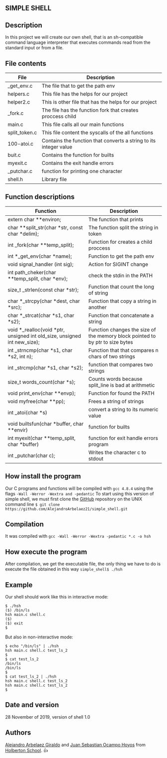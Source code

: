 ## SIMPLE SHELL ##

## Description

In this project we will create our own shell, that is an sh-compatible command language interpreter that executes
commands read from the standard input or from a file.

## File contents

|               File                    |              Description              |
| ------------------------------------- | ------------------------------------- |
| _get_env.c                            | The file that to get the path env     |
| helpers.c                             | This file has the helps for our project |
| helper2.c                             | This is other file that has the helps for our project |
| _fork.c                               | The file has the function fork that creates proccess child |
| main.c                                | This file calls all our main functions |
| split_token.c                         | This file content the syscalls of the all functions |
| 100-atoi.c                            | Contains the function that converts a string to its integer value |
| buit.c                                | Contains the function for builts      |
| myexit.c                              | Contains the exit handle errors       |
| _putchar.c                            | function for printing one character   |
| shell.h                               | Library file                          |

## Function descriptions

|            Function                   |              Description              |
| ------------------------------------- | ------------------------------------- |
| extern char **environ;                | The function that prints              |
| char **split_str(char *str, const char *delim); | The function split the string in token |
| int _fork(char **temp_split);         | Function for creates a child proccess |
| int *_get_env(char *name);            | Function to get the path env          |
| void signal_handler (int sig);        | Action for SIGINT change              |
| int path_cheker(char **temp_split, char *env); | check the stdin in the PATH  |
| size_t _strlen(const char *str);      | Function that count the long of string |
| char *_strcpy(char *dest, char *src); | Function that copy a string in another |
| char *_strcat(char *s1, char *s2);    | Function that concatenate a string     |
| void *_realloc(void *ptr, unsigned int old_size, unsigned int new_size);| Function changes the size of the memory block pointed to by ptr to size bytes |
| int _strncmp(char *s1, char *s2, int n); | Function that that compares n chars of two strings |
| int _strcmp(char *s1, char *s2);      | function that compares two strings    |
| size_t words_count(char *s);          | Counts words because split_line is bad at arithmetic |
| void print_env(char **envp);          | Function for found the PATH |
| void myfree(char **pp);               | Frees a string of strings              |
| int _atoi(char *s)                    | convert a string to its numeric value |
| void builtsfun(char  *buffer, char **envir) | function for builts             |
| int myexit(char **temp_split, char *buffer) | function for exit handle errors program |
| int _putchar(char c);                 | Writes the character c to stdout      |

## How install the program

Our C programs and functions will be compiled with `gcc 4.8.4` using the flags `-Wall -Werror -Wextra and -pedantic`
To start using this version of simple shell, we must first clone the [GitHub](https://github.com/AlejandroArbelaez21/simple_shell) repository on the UNIX command line
`$ git clone https://github.com/AlejandroArbelaez21/simple_shell.git`

## Compilation

It was compiled with `gcc -Wall -Werror -Wextra -pedantic *.c -o hsh`

## How execute the program

After compilation, we get the executable file, the only thing we have to do is execute the file obtained in this way
`simple_shell$ ./hsh`

## Example

Our shell should work like this in interactive mode:

```
$ ./hsh
($) /bin/ls
hsh main.c shell.c
($)
($) exit
$
```

But also in non-interactive mode:

```
$ echo "/bin/ls" | ./hsh
hsh main.c shell.c test_ls_2
$
$ cat test_ls_2
/bin/ls
/bin/ls
$
$ cat test_ls_2 | ./hsh
hsh main.c shell.c test_ls_2
hsh main.c shell.c test_ls_2
$
```

## Date and version

28 November of 2019, version of shell 1.0

## Authors

[Alejandro Arbelaez Giraldo](https://github.com/AlejandroArbelaez21) and [Juan Sebastian Ocampo Hoyos](https://github.com/darkares23) from [Holberton School](https://www.holbertonschool.com/). :+1:
